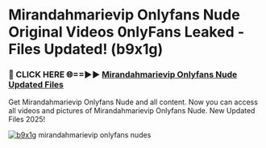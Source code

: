 # Mirandahmarievip Onlyfans Nude Original Videos 0nlyFans Leaked - Files Updated! (b9x1g)

<h3>🔴 CLICK HERE 🌐==►► <a href="https://tinyurl.com/5h6xmrr3" rel="nofollow">Mirandahmarievip Onlyfans Nude Updated Files</a></h3>

Get Mirandahmarievip Onlyfans Nude and all content. Now you can access all videos and pictures of Mirandahmarievip Onlyfans Nude. New Updated Files 2025!

[![b9x1g](https://i.imgur.com/KVD873Z.gif)](https://tinyurl.com/5h6xmrr3)
mirandahmarievip onlyfans nudes
